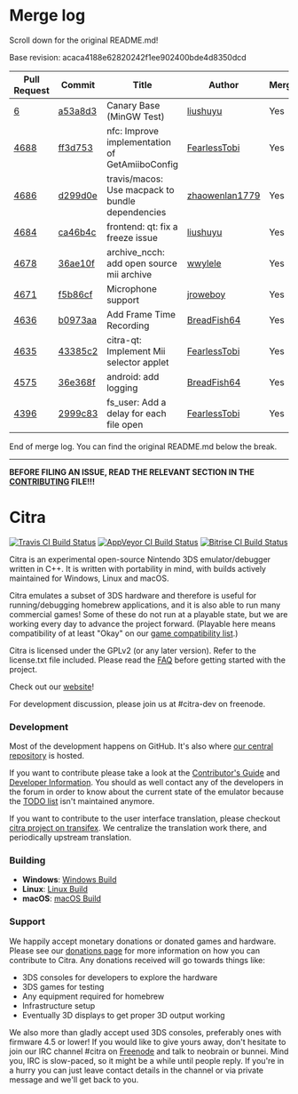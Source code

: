 # Merge log

Scroll down for the original README.md!

Base revision: acaca4188e62820242f1ee902400bde4d8350dcd

|Pull Request|Commit|Title|Author|Merged?|
|----|----|----|----|----|
|[6](https://github.com/citra-emu/citra-canary/pull/6)|[a53a8d3](https://github.com/citra-emu/citra-canary/pull/6/files/)|Canary Base (MinGW Test)|[liushuyu](https://github.com/liushuyu)|Yes|
|[4688](https://github.com/citra-emu/citra/pull/4688)|[ff3d753](https://github.com/citra-emu/citra/pull/4688/files/)|nfc: Improve implementation of GetAmiiboConfig|[FearlessTobi](https://github.com/FearlessTobi)|Yes|
|[4686](https://github.com/citra-emu/citra/pull/4686)|[d299d0e](https://github.com/citra-emu/citra/pull/4686/files/)|travis/macos: Use macpack to bundle dependencies|[zhaowenlan1779](https://github.com/zhaowenlan1779)|Yes|
|[4684](https://github.com/citra-emu/citra/pull/4684)|[ca46b4c](https://github.com/citra-emu/citra/pull/4684/files/)|frontend: qt: fix a freeze issue|[liushuyu](https://github.com/liushuyu)|Yes|
|[4678](https://github.com/citra-emu/citra/pull/4678)|[36ae10f](https://github.com/citra-emu/citra/pull/4678/files/)|archive_ncch: add open source mii archive|[wwylele](https://github.com/wwylele)|Yes|
|[4671](https://github.com/citra-emu/citra/pull/4671)|[f5b86cf](https://github.com/citra-emu/citra/pull/4671/files/)|Microphone support|[jroweboy](https://github.com/jroweboy)|Yes|
|[4636](https://github.com/citra-emu/citra/pull/4636)|[b0973aa](https://github.com/citra-emu/citra/pull/4636/files/)|Add Frame Time Recording|[BreadFish64](https://github.com/BreadFish64)|Yes|
|[4635](https://github.com/citra-emu/citra/pull/4635)|[43385c2](https://github.com/citra-emu/citra/pull/4635/files/)|citra-qt: Implement Mii selector applet |[FearlessTobi](https://github.com/FearlessTobi)|Yes|
|[4575](https://github.com/citra-emu/citra/pull/4575)|[36e368f](https://github.com/citra-emu/citra/pull/4575/files/)|android: add logging|[BreadFish64](https://github.com/BreadFish64)|Yes|
|[4396](https://github.com/citra-emu/citra/pull/4396)|[2999c83](https://github.com/citra-emu/citra/pull/4396/files/)|fs_user: Add a delay for each file open|[FearlessTobi](https://github.com/FearlessTobi)|Yes|


End of merge log. You can find the original README.md below the break.

------

**BEFORE FILING AN ISSUE, READ THE RELEVANT SECTION IN THE [CONTRIBUTING](https://github.com/citra-emu/citra/wiki/Contributing#reporting-issues) FILE!!!**

Citra
==============
[![Travis CI Build Status](https://travis-ci.org/citra-emu/citra.svg?branch=master)](https://travis-ci.org/citra-emu/citra)
[![AppVeyor CI Build Status](https://ci.appveyor.com/api/projects/status/sdf1o4kh3g1e68m9?svg=true)](https://ci.appveyor.com/project/bunnei/citra)
[![Bitrise CI Build Status](https://app.bitrise.io/app/4ccd8e5720f0d13b/status.svg?token=H32TmbCwxb3OQ-M66KbAyw&branch=master)](https://app.bitrise.io/app/4ccd8e5720f0d13b)

Citra is an experimental open-source Nintendo 3DS emulator/debugger written in C++. It is written with portability in mind, with builds actively maintained for Windows, Linux and macOS.

Citra emulates a subset of 3DS hardware and therefore is useful for running/debugging homebrew applications, and it is also able to run many commercial games! Some of these do not run at a playable state, but we are working every day to advance the project forward. (Playable here means compatibility of at least "Okay" on our [game compatibility list](https://citra-emu.org/game).)

Citra is licensed under the GPLv2 (or any later version). Refer to the license.txt file included. Please read the [FAQ](https://citra-emu.org/wiki/faq/) before getting started with the project.

Check out our [website](https://citra-emu.org/)!

For development discussion, please join us at #citra-dev on freenode.

### Development

Most of the development happens on GitHub. It's also where [our central repository](https://github.com/citra-emu/citra) is hosted.

If you want to contribute please take a look at the [Contributor's Guide](CONTRIBUTING.md) and [Developer Information](https://github.com/citra-emu/citra/wiki/Developer-Information). You should as well contact any of the developers in the forum in order to know about the current state of the emulator because the [TODO list](https://docs.google.com/document/d/1SWIop0uBI9IW8VGg97TAtoT_CHNoP42FzYmvG1F4QDA) isn't maintained anymore.

If you want to contribute to the user interface translation, please checkout [citra project on transifex](https://www.transifex.com/citra/citra). We centralize the translation work there, and periodically upstream translation.

### Building

* __Windows__: [Windows Build](https://github.com/citra-emu/citra/wiki/Building-For-Windows)
* __Linux__: [Linux Build](https://github.com/citra-emu/citra/wiki/Building-For-Linux)
* __macOS__: [macOS Build](https://github.com/citra-emu/citra/wiki/Building-for-macOS)


### Support
We happily accept monetary donations or donated games and hardware. Please see our [donations page](https://citra-emu.org/donate/) for more information on how you can contribute to Citra. Any donations received will go towards things like:
* 3DS consoles for developers to explore the hardware
* 3DS games for testing
* Any equipment required for homebrew
* Infrastructure setup
* Eventually 3D displays to get proper 3D output working

We also more than gladly accept used 3DS consoles, preferably ones with firmware 4.5 or lower! If you would like to give yours away, don't hesitate to join our IRC channel #citra on [Freenode](http://webchat.freenode.net/?channels=citra) and talk to neobrain or bunnei. Mind you, IRC is slow-paced, so it might be a while until people reply. If you're in a hurry you can just leave contact details in the channel or via private message and we'll get back to you.
